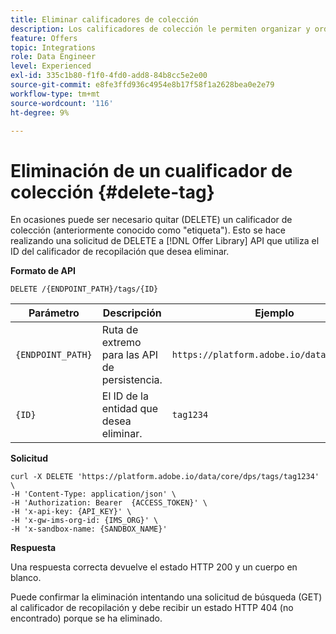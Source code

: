 ```yaml
---
title: Eliminar calificadores de colección
description: Los calificadores de colección le permiten organizar y ordenar mejor sus ofertas.
feature: Offers
topic: Integrations
role: Data Engineer
level: Experienced
exl-id: 335c1b80-f1f0-4fd0-add8-84b8cc5e2e00
source-git-commit: e8fe3ffd936c4954e8b17f58f1a2628bea0e2e79
workflow-type: tm+mt
source-wordcount: '116'
ht-degree: 9%

---
```


# Eliminación de un cualificador de colección {#delete-tag}

En ocasiones puede ser necesario quitar (DELETE) un calificador de colección (anteriormente conocido como &quot;etiqueta&quot;). Esto se hace realizando una solicitud de DELETE a [!DNL Offer Library] API que utiliza el ID del calificador de recopilación que desea eliminar.

**Formato de API**

```http
DELETE /{ENDPOINT_PATH}/tags/{ID}
```

| Parámetro | Descripción | Ejemplo |
| --------- | ----------- | ------- |
| `{ENDPOINT_PATH}` | Ruta de extremo para las API de persistencia. | `https://platform.adobe.io/data/core/dps/` |
| `{ID}` | El ID de la entidad que desea eliminar. | `tag1234` |

**Solicitud**

```shell
curl -X DELETE 'https://platform.adobe.io/data/core/dps/tags/tag1234' \
-H 'Content-Type: application/json' \
-H 'Authorization: Bearer  {ACCESS_TOKEN}' \
-H 'x-api-key: {API_KEY}' \
-H 'x-gw-ims-org-id: {IMS_ORG}' \
-H 'x-sandbox-name: {SANDBOX_NAME}'
```

**Respuesta**

Una respuesta correcta devuelve el estado HTTP 200 y un cuerpo en blanco.

Puede confirmar la eliminación intentando una solicitud de búsqueda (GET) al calificador de recopilación y debe recibir un estado HTTP 404 (no encontrado) porque se ha eliminado.
